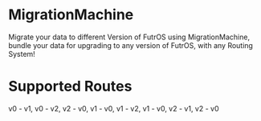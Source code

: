 # MigrationMachine
Migrate your data to different Version of FutrOS using MigrationMachine, bundle your data for upgrading to any version of FutrOS, with any Routing System!

# Supported Routes
v0 - v1,
v0 - v2,
v2 - v0,
v1 - v0,
v1 - v2,
v1 - v0,
v2 - v1,
v2 - v0
